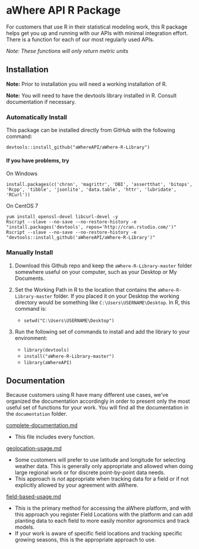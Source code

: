 # aWhere API R Package

For customers that use R in their statistical modeling work, this R package helps get you up and running with our APIs with minimal integration effort. There is a function for each of our most regularly used APIs.

_Note: These functions will only return metric units_


## Installation

**Note:** Prior to installation you will need a working installation of R.

**Note:** You will need to have the devtools library installed in R. Consult documentation if necessary.

### Automatically Install

This package can be installed directly from GitHub with the following command:

    devtools::install_github("aWhereAPI/aWhere-R-Library")

#### If you have problems, try
On Windows

    install.packages(c('chron', 'magrittr', 'DBI', 'assertthat', 'bitops', 'Rcpp', 'tibble', 'jsonlite', 'data.table', 'httr', 'lubridate', 'RCurl'))

On CentOS 7

    yum install openssl-devel libcurl-devel -y
    Rscript --slave --no-save --no-restore-history -e "install.packages('devtools', repos='http://cran.rstudio.com/')"
    Rscript --slave --no-save --no-restore-history -e "devtools::install_github('aWhereAPI/aWhere-R-Library')"

### Manually Install

1. Download this Github repo and keep the `aWhere-R-Library-master` folder somewhere useful on your computer, such as your Desktop or My Documents.

2. Set the Working Path in R to the location that contains the `aWhere-R-Library-master` folder. If you placed it on your Desktop the working directory would be something like `C:\Users\USERNAME\Desktop`. In R, this command is:
	* `setwd("C:\Users\USERNAME\Desktop")`

3. Run the following set of commands to install and add the library to your environment:
	* `library(devtools)`
	* `install("aWhere-R-Library-master")`
	* `library(aWhereAPI)`



## Documentation

Because customers using R have many different use cases, we've organized the documentation accordingly in order to present only the most useful set of functions for your work. You will find all the documentation in the `documentation` folder.

[complete-documentation.md](https://github.com/aWhereAPI/aWhere-R-Library/blob/master/documentation/complete-documentation.md)
* This file includes every function.

[geolocation-usage.md](https://github.com/aWhereAPI/aWhere-R-Library/blob/master/documentation/geolocation-usage.md)
* Some customers will prefer to use latitude and longitude for selecting weather data. This is generally only appropriate and allowed when doing large regional work or for discrete point-by-point data needs.
* This approach is *not* appropriate when tracking data for a field or if not explicitly allowed by your agreement with aWhere.

[field-based-usage.md](https://github.com/aWhereAPI/aWhere-R-Library/blob/master/documentation/field-based-usage.md)
* This is the primary method for accessing the aWhere platform, and with this approach you register Field Locations with the platform and can add planting data to each field to more easily monitor agronomics and track models.
* If your work is aware of specific field locations and tracking specific growing seasons, this is the appropriate approach to use.
